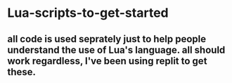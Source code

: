 # Lua-scripts-to-get-started
## all code is used seprately just to help people understand the use of Lua's language. all should work regardless, I've been using replit to get these.
